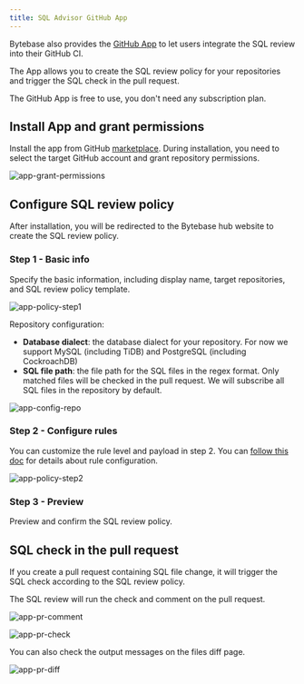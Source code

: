 ```yaml
---
title: SQL Advisor GitHub App
---
```


Bytebase also provides the [GitHub App](https://github.com/marketplace/bytebase) to let users integrate the SQL review into their GitHub CI.

The App allows you to create the SQL review policy for your repositories and trigger the SQL check in the pull request.

<hint-block type="info">

The GitHub App is free to use, you don't need any subscription plan.

</hint-block>

## Install App and grant permissions

Install the app from GitHub [marketplace](https://github.com/marketplace/bytebase). During installation, you need to select the target GitHub account and grant repository permissions.

![app-grant-permissions](/static/docs/app-grant-permissions.webp)

## Configure SQL review policy

After installation, you will be redirected to the Bytebase hub website to create the SQL review policy.

### Step 1 - Basic info

Specify the basic information, including display name, target repositories, and SQL review policy template.

![app-policy-step1](/static/docs/app-policy-step1.webp)

Repository configuration:

- **Database dialect**: the database dialect for your repository. For now we support MySQL (including TiDB) and PostgreSQL (including CockroachDB)
- **SQL file path**: the file path for the SQL files in the regex format. Only matched files will be checked in the pull request. We
  will subscribe all SQL files in the repository by default.

![app-config-repo](/static/docs/app-config-repo.webp)

### Step 2 - Configure rules

You can customize the rule level and payload in step 2. You can [follow this doc](/docs/sql-review/review-rules/create-schema-review-policy#step-2) for details about rule configuration.

![app-policy-step2](/static/docs/app-policy-step2.webp)

### Step 3 - Preview

Preview and confirm the SQL review policy.

## SQL check in the pull request

If you create a pull request containing SQL file change, it will trigger the SQL check according to the SQL review policy.

The SQL review will run the check and comment on the pull request.

![app-pr-comment](/static/docs/app-pr-comment.webp)

![app-pr-check](/static/docs/app-pr-check.webp)

You can also check the output messages on the files diff page.

![app-pr-diff](/static/docs/app-pr-diff.webp)
